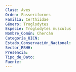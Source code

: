 ```yaml
---
Clase: Aves
Orden: Passeriformes
Familia: Certhiidae
Género: Troglodytes
Especie: Troglodytes musculus
Nombre_Común: Chercán
Categoría_UICN: 
Estado_Conservación_Nacional: 
Sector_RBHH: 
Presencia: 
Tipo_de_Dato: 
Fuente: 
---
```

